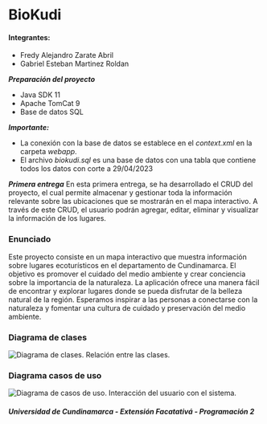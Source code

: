 # BioKudi
#### Integrantes:
- Fredy Alejandro Zarate Abril
- Gabriel Esteban Martinez Roldan

***Preparación del proyecto***
* Java SDK 11
* Apache TomCat 9
* Base de datos SQL

***Importante:***
* La conexión con la base de datos se establece en el _context.xml_ en la carpeta _webapp_.
* El archivo _biokudi.sql_ es una base de datos con una tabla que contiene todos los datos con corte a 29/04/2023

***Primera entrega***
En esta primera entrega, se ha desarrollado el CRUD del proyecto, el cual permite almacenar y gestionar toda la información relevante sobre las ubicaciones que se mostrarán en el mapa interactivo. A través de este CRUD, el usuario podrán agregar, editar, eliminar y visualizar la información de los lugares.

### Enunciado
Este proyecto consiste en un mapa interactivo que muestra información sobre lugares ecoturísticos en el departamento de Cundinamarca. El objetivo es promover el cuidado del medio ambiente y crear conciencia sobre la importancia de la naturaleza. La aplicación ofrece una manera fácil de encontrar y explorar lugares donde se pueda disfrutar de la belleza natural de la región. Esperamos inspirar a las personas a conectarse con la naturaleza y fomentar una cultura de cuidado y preservación del medio ambiente.

### Diagrama de clases
![Diagrama de clases. Relación entre las clases.]()

### Diagrama casos de uso
![Diagrama de casos de uso. Interacción del usuario con el sistema.]()

##### Universidad de Cundinamarca - Extensión Facatativá - Programación 2